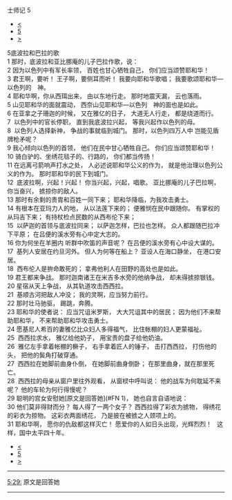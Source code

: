 ﻿





 士师记 5




* [<](bible/JDG04.md)
* [5](bible/JDG.md)
* [>](bible/JDG06.md)



 
5底波拉和巴拉的歌  
1 那时，底波拉和亚比挪庵的儿子巴拉作歌，说：  
2 因为以色列中有军长率领， 百姓也甘心牺牲自己， 你们应当颂赞耶和华！     
3 君王啊，要听！ 王子啊，要侧耳而听！ 我要向耶和华歌唱； 我要歌颂耶和华—以色列的　神。     
4 耶和华啊，你从西珥出来， 由以东地行走。 那时地震天漏， 云也落雨。  
5 山见耶和华的面就震动， 西奈山见耶和华—以色列　神的面也是如此。     
6 在亚拿之子珊迦的时候， 又在雅亿的日子， 大道无人行走， 都是绕道而行。  
7  以色列中的官长停职， 直到我底波拉兴起， 等我兴起作以色列的母。  
8  以色列人选择新神， 争战的事就临到城门。 那时，以色列四万人中 岂能见盾牌枪矛呢？  
9 我心倾向以色列的首领， 他们在民中甘心牺牲自己。 你们应当颂赞耶和华！     
10 骑白驴的、坐绣花毯子的、行路的， 你们都当传扬！  
11 在远离弓箭响声打水之处， 人必述说耶和华公义的作为， 就是他治理以色列公义的作为。 那时耶和华的民下到城门。     
12  底波拉啊，兴起！兴起！ 你当兴起，兴起，唱歌。 亚比挪庵的儿子巴拉啊，你当奋兴， 掳掠你的敌人。  
13 那时有余剩的贵胄和百姓一同下来； 耶和华降临，为我攻击勇士。  
14 有根本在亚玛力人的地， 从以法莲下来的； 便雅悯在民中跟随你。 有掌权的从玛吉下来； 有持杖检点民数的从西布伦下来；  
15  以萨迦的首领与底波拉同来； 以萨迦怎样，巴拉也怎样。 众人都跟随巴拉冲下平原； 在吕便的溪水旁有心中定大志的。  
16 你为何坐在羊圈内 听群中吹笛的声音呢？ 在吕便的溪水旁有心中设大谋的。  
17  基列人安居在约旦河外。 但人为何等在船上？ 亚设人在海口静坐， 在港口安居。  
18  西布伦人是拚命敢死的； 拿弗他利人在田野的高处也是如此。     
19 君王都来争战。 那时迦南诸王在米吉多水旁的他纳争战， 却未得掳掠银钱。  
20 星宿从天上争战， 从其轨道攻击西西拉。  
21  基顺古河把敌人冲没； 我的灵啊，应当努力前行。  
22 那时壮马驰驱， 踢跳，奔腾。     
23 耶和华的使者说： 应当咒诅米罗斯， 大大咒诅其中的居民； 因为他们不来帮助耶和华， 不来帮助耶和华攻击勇士。     
24 愿基尼人希百的妻雅亿比众妇人多得福气， 比住帐棚的妇人更蒙福祉。  
25  西西拉求水， 雅亿给他奶子， 用宝贵的盘子给他奶油。  
26  雅亿左手拿着帐棚的橛子， 右手拿着匠人的锤子， 击打西西拉， 打伤他的头， 把他的鬓角打破穿通。  
27  西西拉在她脚前曲身仆倒， 在她脚前曲身倒卧； 在那里曲身，就在那里死亡。     
28  西西拉的母亲从窗户里往外观看， 从窗棂中呼叫说： 他的战车为何耽延不来呢？ 他的车轮为何行得慢呢？  
29 聪明的宫女安慰她[原文是回答她](#FN
1)， 她也自言自语地说：  
30 他们莫非得财而分？ 每人得了一两个女子？ 西西拉得了彩衣为掳物， 得绣花的彩衣为掠物。 这彩衣两面绣花， 乃是披在被掳之人颈项上的。  
31 耶和华啊， 愿你的仇敌都这样灭亡！ 愿爱你的人如日头出现，光辉烈烈！    这样，国中太平四十年。 
* [<](bible/JDG04.md)
* [5](bible/JDG.md)
* [>](bible/JDG06.md)





---


[5:29:](#V29)
原文是回答她




---









